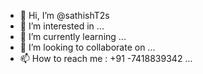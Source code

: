 - 👋 Hi, I’m @sathishT2s
- 👀 I’m interested in ...
- 🌱 I’m currently learning ...
- 💞️ I’m looking to collaborate on ...
- 📫 How to reach me : +91 -7418839342 ...

<!---
sathishT2s/sathishT2s is a ✨ special ✨ repository because its `README.md` (this file) appears on your GitHub profile.
You can click the Preview link to take a look at your changes.
--->

